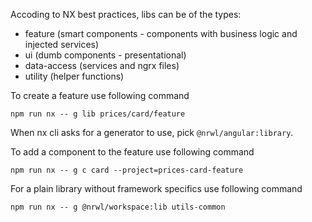 Accoding to NX best practices, libs can be of the types:

- feature (smart components - components with business logic and injected services)
- ui (dumb components - presentational)
- data-access (services and ngrx files)
- utility (helper functions)

To create a feature use following command

`npm run nx -- g lib prices/card/feature`

When nx cli asks for a generator to use, pick `@nrwl/angular:library`.

To add a component to the feature use following command

`npm run nx -- g c card --project=prices-card-feature`

For a plain library without framework specifics use following command

`npm run nx -- g @nrwl/workspace:lib utils-common`
